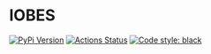 # IOBES

[![PyPi Version](https://img.shields.io/pypi/v/iobes)](https://pypi.org/project/iobes/) [![Actions Status](https://github.com/blester125/iobes/workflows/Unit%20Test/badge.svg)](https://github.com/blester125/iobes/actions) [![Code style: black](https://img.shields.io/badge/code%20style-black-000000.svg)](https://github.com/psf/black)
